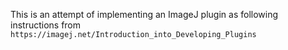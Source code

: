 This is an attempt of implementing an ImageJ plugin
 as following instructions from 
 `https://imagej.net/Introduction_into_Developing_Plugins`

